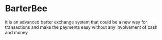 # BarterBee
it is an advanced barter exchange system that could be a new way for transactions and make the payments easy without any involvement of cash and money 
